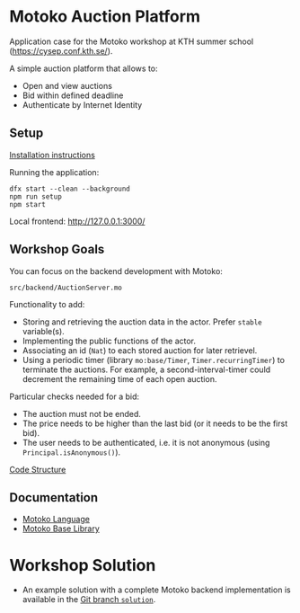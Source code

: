 # Motoko Auction Platform

Application case for the Motoko workshop at KTH summer school (https://cysep.conf.kth.se/).

A simple auction platform that allows to:
* Open and view auctions
* Bid within defined deadline
* Authenticate by Internet Identity

## Setup

[Installation instructions](Installation.md)

Running the application:

```
dfx start --clean --background
npm run setup
npm start
```

Local frontend: http://127.0.0.1:3000/

## Workshop Goals

You can focus on the backend development with Motoko: 

`src/backend/AuctionServer.mo`

Functionality to add:
* Storing and retrieving the auction data in the actor. Prefer `stable` variable(s).
* Implementing the public functions of the actor.
* Associating an id (`Nat`) to each stored auction for later retrievel.
* Using a periodic timer (library `mo:base/Timer`, `Timer.recurringTimer`) to terminate the auctions. 
  For example, a second-interval-timer could decrement the remaining time of each open auction.

Particular checks needed for a bid:
* The auction must not be ended.
* The price needs to be higher than the last bid (or it needs to be the first bid).
* The user needs to be authenticated, i.e. it is not anonymous (using `Principal.isAnonymous()`).

[Code Structure](Structure.md)

## Documentation

* [Motoko Language](https://internetcomputer.org/docs/current/motoko/main/motoko)
* [Motoko Base Library](https://internetcomputer.org/docs/current/motoko/main/base)

# Workshop Solution

* An example solution with a complete Motoko backend implementation is available in the [Git branch `solution`](https://github.com/luc-blaeser/auction/tree/solution).
